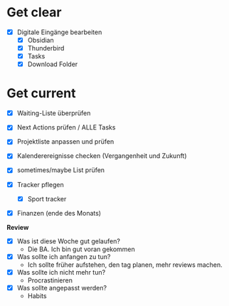 # Get clear
- [x] Digitale Eingänge bearbeiten
	- [x] Obsidian
	- [x] Thunderbird
	- [x] Tasks
	- [x] Download Folder

# Get current
- [x] Waiting-Liste überprüfen
- [x] Next Actions prüfen / ALLE Tasks
- [x] Projektliste anpassen und prüfen
- [x] Kalenderereignisse checken (Vergangenheit und Zukunft)
- [x] sometimes/maybe List prüfen

- [x] Tracker pflegen
	- [x] Sport tracker
- [x] Finanzen (ende des Monats)


**Review**
- [x] Was ist diese Woche gut gelaufen?
	- Die BA. Ich bin gut voran gekommen
- [x] Was sollte ich anfangen zu tun? 
	- Ich sollte früher aufstehen, den tag planen, mehr reviews machen.
- [x] Was sollte ich nicht mehr tun? 
	- Procrastinieren
- [x] Was sollte angepasst werden? 
	- Habits